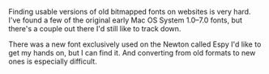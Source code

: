 Finding usable versions of old bitmapped fonts on websites is very hard. I've found a few of the original early Mac OS System 1.0–7.0 fonts, but there's a couple out there I'd still like to track down.

There was a new font exclusively used on the Newton called Espy I'd like to get my hands on, but I can find it. And converting from old formats to new ones is especially difficult.